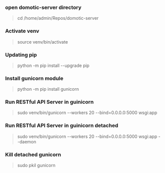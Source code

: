 ### open domotic-server directory
> cd /home/admin/Repos/domotic-server

### Activate venv
> source venv/bin/activate

### Updating pip
> python -m pip install --upgrade pip

### Install gunicorn module
> python -m pip install gunicorn

### Run RESTful API Server in guinicorn
> sudo venv/bin/gunicorn --workers 20 --bind=0.0.0.0:5000 wsgi:app

### Run RESTful API Server in guinicorn detached
> sudo venv/bin/gunicorn --workers 20 --bind=0.0.0.0:5000 wsgi:app --daemon

### Kill detached gunicorn
> sudo pkil gunicorn
